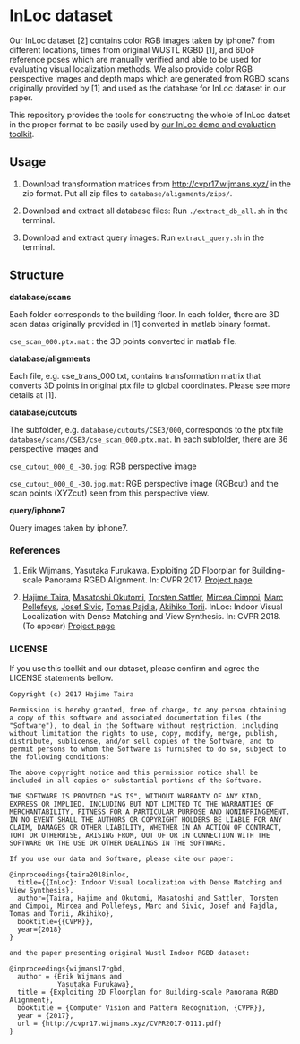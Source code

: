 # InLoc dataset

Our InLoc dataset [2] contains color RGB images taken by iphone7 from different locations, times from original WUSTL RGBD [1], and 6DoF reference poses which are manually verified and able to be used for evaluating visual localization methods. 
We also provide color RGB perspective images and depth maps which are generated from RGBD scans originally provided by [1] and used as the database for InLoc dataset in our paper. 

This repository provides the tools for constructing the whole of InLoc datset in the proper format to be easily used by [our InLoc demo and evaluation toolkit](https://github.com/HajimeTaira/WUSTL_demo). 

## Usage

1. Download transformation matrices from <http://cvpr17.wijmans.xyz/> in the zip format. Put all zip files to ``database/alignments/zips/``. 

2. Download and extract all database files: Run ``./extract_db_all.sh`` in the terminal. 

3. Download and extract query images: Run ``extract_query.sh`` in the terminal. 

## Structure

**database/scans**

Each folder corresponds to the building floor. In each folder, there are 3D scan datas originally provided in [1] converted in matlab binary format. 

`cse_scan_000.ptx.mat` : the 3D points converted in matlab file. 

**database/alignments**

Each file, e.g. cse_trans_000.txt, contains transformation matrix that converts 3D points in original ptx file to global coordinates. 
Please see more details at [1]. 

**database/cutouts**

The subfolder, e.g. `database/cutouts/CSE3/000`, corresponds to the ptx file `database/scans/CSE3/cse_scan_000.ptx.mat`. 
In each subfolder, there are 36 perspective images and 

`cse_cutout_000_0_-30.jpg`: RGB perspective image

`cse_cutout_000_0_-30.jpg.mat`: RGB perspective image (RGBcut) and the scan points (XYZcut) seen from this perspective view. 

**query/iphone7**

Query images taken by iphone7. 

### References

1. Erik Wijmans, Yasutaka Furukawa. Exploiting 2D Floorplan for Building-scale Panorama RGBD Alignment. In: CVPR 2017. [Project page](http://cvpr17.wijmans.xyz/)

2. [Hajime Taira](https://sites.google.com/view/hajime-taira-personal/), [Masatoshi Okutomi](http://www.ok.sc.e.titech.ac.jp/mem/mxo/okutomi.html), [Torsten Sattler](http://people.inf.ethz.ch/sattlert/), [Mircea Cimpoi](), [Marc Pollefeys](https://www.inf.ethz.ch/personal/marc.pollefeys/), [Josef Sivic](http://www.di.ens.fr/~josef/), [Tomas Pajdla](http://cmp.felk.cvut.cz/~pajdla/), [Akihiko Torii](http://www.ok.ctrl.titech.ac.jp/~torii/). InLoc: Indoor Visual Localization with Dense Matching and View Synthesis. In: CVPR 2018. (To appear) [Project page](http://www.ok.sc.e.titech.ac.jp/INLOC/)

### LICENSE

If you use this toolkit and our dataset, please confirm and agree the LICENSE statements bellow. 

```
Copyright (c) 2017 Hajime Taira

Permission is hereby granted, free of charge, to any person obtaining a copy of this software and associated documentation files (the "Software"), to deal in the Software without restriction, including without limitation the rights to use, copy, modify, merge, publish, distribute, sublicense, and/or sell copies of the Software, and to permit persons to whom the Software is furnished to do so, subject to the following conditions:

The above copyright notice and this permission notice shall be included in all copies or substantial portions of the Software.

THE SOFTWARE IS PROVIDED "AS IS", WITHOUT WARRANTY OF ANY KIND, EXPRESS OR IMPLIED, INCLUDING BUT NOT LIMITED TO THE WARRANTIES OF MERCHANTABILITY, FITNESS FOR A PARTICULAR PURPOSE AND NONINFRINGEMENT. IN NO EVENT SHALL THE AUTHORS OR COPYRIGHT HOLDERS BE LIABLE FOR ANY CLAIM, DAMAGES OR OTHER LIABILITY, WHETHER IN AN ACTION OF CONTRACT, TORT OR OTHERWISE, ARISING FROM, OUT OF OR IN CONNECTION WITH THE SOFTWARE OR THE USE OR OTHER DEALINGS IN THE SOFTWARE.

If you use our data and Software, please cite our paper: 

@inproceedings{taira2018inloc, 
  title={{InLoc}: Indoor Visual Localization with Dense Matching and View Synthesis}, 
  author={Taira, Hajime and Okutomi, Masatoshi and Sattler, Torsten and Cimpoi, Mircea and Pollefeys, Marc and Sivic, Josef and Pajdla, Tomas and Torii, Akihiko}, 
  booktitle={{CVPR}}, 
  year={2018} 
}

and the paper presenting original Wustl Indoor RGBD dataset: 

@inproceedings{wijmans17rgbd,
  author = {Erik Wijmans and
            Yasutaka Furukawa},
  title = {Exploiting 2D Floorplan for Building-scale Panorama RGBD Alignment},
  booktitle = {Computer Vision and Pattern Recognition, {CVPR}},
  year = {2017},
  url = {http://cvpr17.wijmans.xyz/CVPR2017-0111.pdf}
}
```







